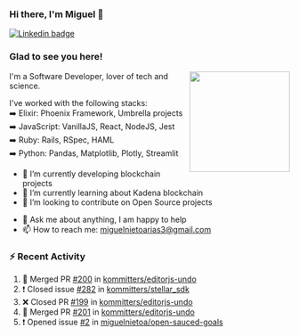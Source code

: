 ### Hi there, I'm Miguel 👋

<a href="https://linkedin.com/in/miguelnietoa/" target="_blank" rel="noopener noreferrer">
  <img src="https://img.shields.io/badge/-LinkedIn-0e76a8?style=flat-square&logo=Linkedin&logoColor=white" alt="Linkedin badge">
</a>
<!-- [![Website Badge](https://img.shields.io/badge/Website-3b5998?style=flat-square&logo=google-chrome&logoColor=white)](#notavailablenow#) 

<img src="https://i.imgur.com/tbrLrt5.gif" width=400 alt="Coding GIF" align="right"/>
-->


### Glad to see you here!
<a href="https://github.com/miguelnietoa"><img src="https://github-readme-stats-git-masterrstaa-rickstaa.vercel.app/api?username=miguelnietoa&show_icons=true&hide_border=true&count_private=true&include_all_commits=true&theme=tokyonight" height="180em" align="right"/></a>
I'm a Software Developer, lover of tech and science. 

I've worked with the following stacks:\
➡️ Elixir: Phoenix Framework, Umbrella projects\
➡️ JavaScript: VanillaJS, React, NodeJS, Jest\
➡️ Ruby: Rails, RSpec, HAML\
➡️ Python: Pandas, Matplotlib, Plotly, Streamlit

- 🔭 I’m currently developing blockchain projects
- 🌱 I’m currently learning about Kadena blockchain
- 👯 I’m looking to contribute on Open Source projects
<!-- 
- 😄 I just finished a Machine Learning course! 
- 🤔 I’m looking for help with ...
-->
- 💬 Ask me about anything, I am happy to help
- 📫 How to reach me: miguelnietoarias3@gmail.com


### ⚡ Recent Activity

<!--START_SECTION:activity-->
1. 🎉 Merged PR [#200](https://github.com/kommitters/editorjs-undo/pull/200) in [kommitters/editorjs-undo](https://github.com/kommitters/editorjs-undo)
2. ❗️ Closed issue [#282](https://github.com/kommitters/stellar_sdk/issues/282) in [kommitters/stellar_sdk](https://github.com/kommitters/stellar_sdk)
3. ❌ Closed PR [#199](https://github.com/kommitters/editorjs-undo/pull/199) in [kommitters/editorjs-undo](https://github.com/kommitters/editorjs-undo)
4. 🎉 Merged PR [#201](https://github.com/kommitters/editorjs-undo/pull/201) in [kommitters/editorjs-undo](https://github.com/kommitters/editorjs-undo)
5. ❗️ Opened issue [#2](https://github.com/miguelnietoa/open-sauced-goals/issues/2) in [miguelnietoa/open-sauced-goals](https://github.com/miguelnietoa/open-sauced-goals)
<!--END_SECTION:activity-->
